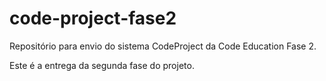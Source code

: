 # code-project-fase2
Repositório para envio do sistema CodeProject da Code Education Fase 2.

Este é a entrega da segunda fase do projeto.